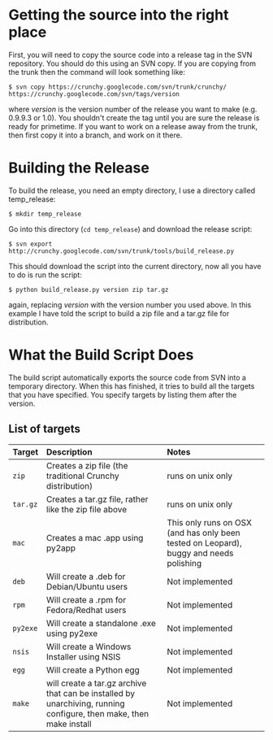 # Getting the source into the right place #

First, you will need to copy the source code into a release tag in the SVN repository. You should do this using an SVN copy. If you are copying from the trunk then the command will look something like:
```
$ svn copy https://crunchy.googlecode.com/svn/trunk/crunchy/ https://crunchy.googlecode.com/svn/tags/version
```

where _version_ is the version number of the release you want to make (e.g. 0.9.9.3 or 1.0). You shouldn't create the tag until you are sure the release is ready for primetime. If you want to work on a release away from the trunk, then first copy it into a branch, and work on it there.

# Building the Release #

To build the release, you need an empty directory, I use a directory called temp\_release:
```
$ mkdir temp_release
```
Go into this directory (`cd temp_release`) and download the release script:
```
$ svn export http://crunchy.googlecode.com/svn/trunk/tools/build_release.py
```
This should download the script into the current directory, now all you have to do is run the script:
```
$ python build_release.py version zip tar.gz
```
again, replacing _version_ with the version number you used above. In this example I have told the script to build a zip file and a tar.gz file for distribution.

# What the Build Script Does #

The build script automatically exports the source code from SVN into a temporary directory. When this has finished, it tries to build all the targets that you have specified. You specify targets by listing them after the version.

## List of targets ##

| **Target** | **Description**                                             | **Notes** |
|:-----------|:------------------------------------------------------------|:----------|
| `zip`      | Creates a zip file (the traditional Crunchy distribution)   | runs on unix only |
| `tar.gz`   | Creates a tar.gz file, rather like the zip file above       | runs on unix only |
| `mac`      | Creates a mac .app using py2app                             | This only runs on OSX (and has only been tested on Leopard), buggy and needs polishing |
| `deb`      | Will create a .deb for Debian/Ubuntu users                  | Not implemented |
| `rpm`      | Will create a .rpm for Fedora/Redhat users                  | Not implemented |
| `py2exe`   | Will create a standalone .exe using py2exe                  | Not implemented |
| `nsis`     | Will create a Windows Installer using NSIS                  | Not implemented |
| `egg`      | Will create a Python egg                                    | Not implemented |
| `make`     | will create a tar.gz archive that can be installed by unarchiving, running configure, then make, then make install | Not implemented |